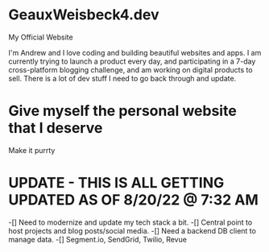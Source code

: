 # GeauxWeisbeck4.dev
My Official Website

I'm Andrew and I love coding and building beautiful websites and apps. I am currently
trying to launch a product every day, and participating in a 7-day cross-platform blogging 
challenge, and am working on digital products to sell. There is a lot of dev stuff I need 
to go back through and update.

# Give myself the personal website that I deserve

Make it purrty



# UPDATE - THIS IS ALL GETTING UPDATED AS OF 8/20/22 @ 7:32 AM

-[] Need to modernize and update my tech stack a bit.
-[] Central point to host projects and blog posts/social media.
-[] Need a backend DB client to manage data. 
-[] Segment.io, SendGrid, Twilio, Revue
